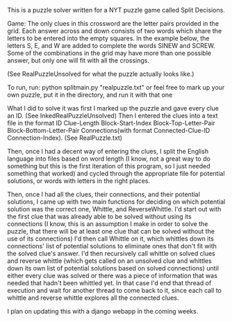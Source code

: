 This is a puzzle solver written for a NYT puzzle game called Split Decisions.

Game: The only clues in this crossword are the letter pairs provided in the grid. Each answer across and down consists of two words which share the letters to be entered into the empty squares. In the example below, the letters S, E, and W are added to complete the words SINEW and SCREW. Some of the combinations in the grid may have more than one possible answer, but only one will fit with all the crossings.

(See RealPuzzleUnsolved for what the puzzle actually looks like.)

To run, run: python splitmain.py "realpuzzle.txt" or feel free to mark up your own puzzle, put it in the directory, and run it with that one

What I did to solve it was first I marked up the puzzle and gave every clue an ID. (See InkedRealPuzzleUnsolved) Then I entered the clues into a text file in the format ID Clue-Length Block-Start-Index Block-Top-Letter-Pair Block-Bottom-Letter-Pair Connections(with format Connected-Clue-ID Connection-Index). (See RealPuzzle.txt)

Then, once I had a decent way of entering the clues, I split the English language into files based on word length (I know, not a great way to do something but this is the first iteration of this program, so I just needed something that worked) and cycled through the appropriate file for potential solutions, or words with letters in the right places. 

Then, once I had all the clues, their connections, and their potential solutions, I came up with two main functions for deciding on which potential solution was the correct one, Whittle, and ReverseWhittle. I'd start out with the first clue that was already able to be solved without using its connections (I know, this is an assumption I make in order to solve the puzzle, that there will be at least one clue that can be solved without the use of its connections) I'd then call Whittle on it, which whittles down its connections' list of potential solutions to eliminate ones that don't fit with the solved clue's answer. I'd then recursively call whittle on solved clues and reverse whittle (which gets called on an unsolved clue and whittles down its own list of potential solutions based on solved connections) until either every clue was solved or there was a piece of information that was needed that hadn't been whittled yet. In that case I'd end that thread of execution and wait for another thread to come back to it, since each call to whittle and reverse whittle explores all the connected clues. 

I plan on updating this with a django webapp in the coming weeks.

